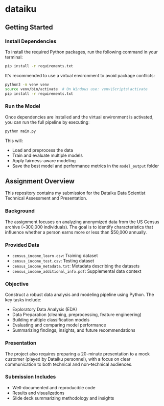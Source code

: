 # dataiku

## Getting Started

### Install Dependencies

To install the required Python packages, run the following command in your terminal:

```bash
pip install -r requirements.txt
```

It's recommended to use a virtual environment to avoid package conflicts:

```bash
python3 -m venv venv
source venv/bin/activate  # On Windows use: venv\Scripts\activate
pip install -r requirements.txt
```

### Run the Model

Once dependencies are installed and the virtual environment is activated, you can run the full pipeline by executing:

```bash
python main.py
```

This will:
- Load and preprocess the data
- Train and evaluate multiple models
- Apply fairness-aware modeling
- Save the best model and performance metrics in the `model_output` folder

## Assignment Overview

This repository contains my submission for the Dataiku Data Scientist Technical Assessment and Presentation.

### Background

The assignment focuses on analyzing anonymized data from the US Census archive (~300,000 individuals). The goal is to identify characteristics that influence whether a person earns more or less than $50,000 annually.

### Provided Data

- `census_income_learn.csv`: Training dataset
- `census_income_test.csv`: Testing dataset
- `census_income_metadata.txt`: Metadata describing the datasets
- `census_income_additional_info.pdf`: Supplemental data context

### Objective

Construct a robust data analysis and modeling pipeline using Python. The key tasks include:
- Exploratory Data Analysis (EDA)
- Data Preparation (cleaning, preprocessing, feature engineering)
- Building multiple classification models
- Evaluating and comparing model performance
- Summarizing findings, insights, and future recommendations

### Presentation

The project also requires preparing a 20-minute presentation to a mock customer (played by Dataiku personnel), with a focus on clear communication to both technical and non-technical audiences.

### Submission Includes

- Well-documented and reproducible code
- Results and visualizations
- Slide deck summarizing methodology and insights
